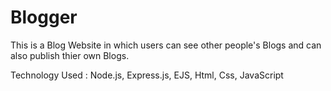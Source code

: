 # Blogger

This is a Blog Website in which users can see other people's Blogs and can also publish thier own Blogs.

Technology Used : Node.js, Express.js, EJS, Html, Css, JavaScript
